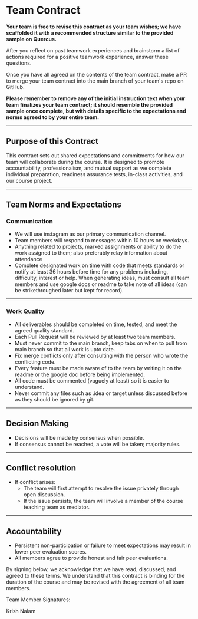 # Team Contract

**Your team is free to revise this contract as your team wishes; we have scaffolded it with a recommended structure similar to the provided sample on Quercus.**

After you reflect on past teamwork experiences and brainstorm a list of actions required for a positive teamwork experience, answer these questions. 

Once you have all agreed on the contents of the team contract, make a PR to merge your team contract into the main branch of your team's repo on GitHub.

**Please remember to remove any of the initial instruction text when your team finalizes your team contract; it should resemble the provided sample once complete, but with details specific to the expectations and norms agreed to by your entire team.**

---
## Purpose of this Contract

This contract sets out shared expectations and commitments for how our team will collaborate during the course. It is designed to promote accountability, professionalism, and mutual support as we complete individual preparation, readiness assurance tests, in-class activities, and our course project.

---
## Team Norms and Expectations

### Communication
* We will use instagram as our primary communication channel.
* Team members will respond to messages within 10 hours on weekdays. 
* Anything related to projects, marked assignments or ability to do the work assigned to them; also preferably relay information about attendance
* Complete designated work on time with code that meets standards or notify at least 36 hours before time for any problems including, difficulty, interest or help. When generating ideas, must consult all team members and use google docs or readme to take note of all ideas (can be strikethroughed later but kept for record). 

---

### Work Quality

* All deliverables should be completed on time, tested, and meet the agreed quality standard.
* Each Pull Request will be reviewed by at least two team members.
* Must never commit to the main branch, keep tabs on when to pull from main branch so that all work is upto date.
* Fix merge conflicts only after consulting with the person who wrote the conflicting code.
* Every feature must be made aware of to the team by writing it on the readme or the google doc before being implemented.
* All code must be commented (vaguely at least) so it is easier to understand.
* Never commit any files such as .idea or target unless discussed before as they should be ignored by git.
---

## Decision Making
* Decisions will be made by consensus when possible. 
* If consensus cannot be reached, a vote will be taken; majority rules.

---

## Conflict resolution
* If conflict arises:
    - The team will first attempt to resolve the issue privately through open discussion.
    - If the issue persists, the team will involve a member of the course teaching team as mediator.

---

## Accountability
* Persistent non-participation or failure to meet expectations may result in lower peer evaluation scores.
* All members agree to provide honest and fair peer evaluations.




By signing below, we acknowledge that we have read, discussed, and agreed to these terms. We understand that this contract is binding for the duration of the course and may be revised with the agreement of all team members.

Team Member Signatures:

Krish Nalam